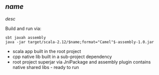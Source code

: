 $name$
-----

$desc$

Build and run via:
```console
sbt javah assembly
java -jar target/scala-2.12/$name;format="Camel"$-assembly-1.0.jar
```

  * scala app built in the root project
  * cpp native lib built in a sub-project dependency
  * root project superjar via JniPackage and assembly plugin contains native shared libs - ready to run

